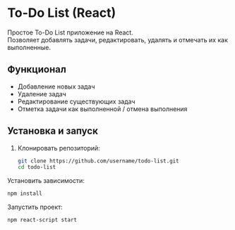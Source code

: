 # To-Do List (React)

Простое To-Do List приложение на React.  
Позволяет добавлять задачи, редактировать, удалять и отмечать их как выполненные.  

## Функционал
- Добавление новых задач  
- Удаление задач  
- Редактирование существующих задач  
- Отметка задачи как выполненной / отмена выполнения  

## Установка и запуск

1. Клонировать репозиторий:
   ```bash
   git clone https://github.com/username/todo-list.git
   cd todo-list
Установить зависимости:
```bash
npm install
```
Запустить проект:
```bash
npm react-script start
```

